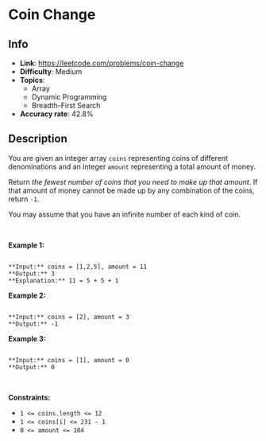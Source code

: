 # Coin Change

## Info  
- **Link**: https://leetcode.com/problems/coin-change
- **Difficulty**: Medium  
- **Topics**:   
    - Array
    - Dynamic Programming
    - Breadth-First Search
- **Accuracy rate**: 42.8%  

## Description  
    
You are given an integer array `coins` representing coins of different denominations and an integer `amount` representing a total amount of money.


Return *the fewest number of coins that you need to make up that amount*. If that amount of money cannot be made up by any combination of the coins, return `-1`.


You may assume that you have an infinite number of each kind of coin.


 


**Example 1:**



```

**Input:** coins = [1,2,5], amount = 11
**Output:** 3
**Explanation:** 11 = 5 + 5 + 1

```

**Example 2:**



```

**Input:** coins = [2], amount = 3
**Output:** -1

```

**Example 3:**



```

**Input:** coins = [1], amount = 0
**Output:** 0

```

 


**Constraints:**


* `1 <= coins.length <= 12`
* `1 <= coins[i] <= 231 - 1`
* `0 <= amount <= 104`


  
    